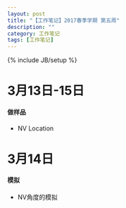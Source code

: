 ```yaml
---
layout: post
title: "【工作笔记】2017春季学期 第五周"
description: ""
category: 工作笔记
tags: [工作笔记]
---
```

{% include JB/setup %}

# 3月13日-15日

#### 做样品

* NV Location

# 3月14日

#### 模拟

* NV角度的模拟